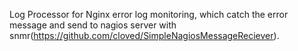 Log Processor for Nginx error log monitoring, which catch the error message and send to nagios server with snmr(https://github.com/cloved/SimpleNagiosMessageReciever).
